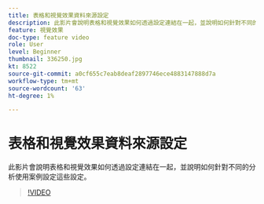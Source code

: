 ```yaml
---
title: 表格和視覺效果資料來源設定
description: 此影片會說明表格和視覺效果如何透過設定連結在一起，並說明如何針對不同的分析使用案例設定這些設定。
feature: 視覺效果
doc-type: feature video
role: User
level: Beginner
thumbnail: 336250.jpg
kt: 8522
source-git-commit: a0cf655c7eab8deaf2897746ece4883147888d7a
workflow-type: tm+mt
source-wordcount: '63'
ht-degree: 1%

---
```



# 表格和視覺效果資料來源設定

此影片會說明表格和視覺效果如何透過設定連結在一起，並說明如何針對不同的分析使用案例設定這些設定。

>[!VIDEO](https://video.tv.adobe.com/v/336250/?quality=12&learn=on)

